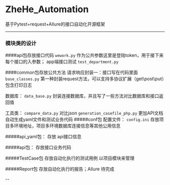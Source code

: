 # ZheHe_Automation
基于Pytest+request+Allure的接口自动化开源框架

----
### 模块类的设计

####api包存放接口代码
`wework.py` 作为公共参数这里是登陆token，用于接下来每个接口的入参数； app端接口测试
`test_department.py`

####common包存放公共方法
请求响应封装一：接口写在代码里面
`base_classes.py` 第一种封装request方法，可以支持多协议扩展（get\post\put）包含打印日志

数据库：
`data_base.py` 封装连接数据库，并且写了一些方法对比数据库和接口返回值

工具类：
`compare_data.py` 对比json 
`generation_casefile_php.py` 更加API文档自动生成yaml文件和测试业务代码
#####conf包
配置文件：
`config.ini` 存放项目多环境地址，项目多环境数据库连接信息等其他公用信息

#####api_yaml包：
存放 api接口信息

#####api包：
存放接口业务代码

#####TestCase包 存放自动化执行的测试用例
以项目模块来管理

#####Report包 存放自动化执行的报告；Allure
待完成

--